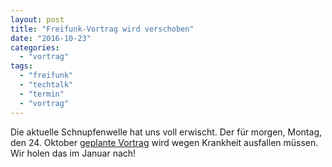 ```yaml
---
layout: post
title: "Freifunk-Vortrag wird verschoben"
date: "2016-10-23"
categories: 
  - "vortrag"
tags: 
  - "freifunk"
  - "techtalk"
  - "termin"
  - "vortrag"
---
```


Die aktuelle Schnupfenwelle hat uns voll erwischt. Der für morgen, Montag, den 24. Oktober [geplante Vortrag](http://www.netz39.de/events/event/techtalk-freifunk-magdeburg-die-technische-seite/) wird wegen Krankheit ausfallen müssen. Wir holen das im Januar nach!
